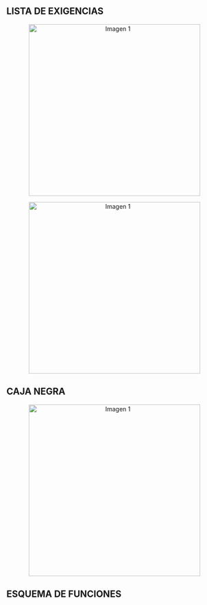 ## LISTA DE EXIGENCIAS
<p align="center">
  <img src="https://github.com/aquinoestoyxd/FD-Grupo2/blob/main/Im%C3%A1genes/Lista_exigencias1.jpg" alt="Imagen 1" width="400">
</p>
<p align="center">
  <img src="https://github.com/aquinoestoyxd/FD-Grupo2/blob/main/Im%C3%A1genes/Lista_exigencias2.jpg" alt="Imagen 1" width="400">
</p>

## CAJA NEGRA
<p align="center">
  <img src="https://github.com/aquinoestoyxd/FD-Grupo2/blob/main/Im%C3%A1genes/Caja_negra.png" alt="Imagen 1" width="400">
</p>

## ESQUEMA DE FUNCIONES
